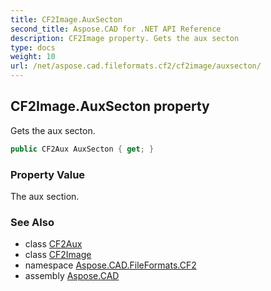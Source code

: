 ```yaml
---
title: CF2Image.AuxSecton
second_title: Aspose.CAD for .NET API Reference
description: CF2Image property. Gets the aux secton
type: docs
weight: 10
url: /net/aspose.cad.fileformats.cf2/cf2image/auxsecton/
---
```

## CF2Image.AuxSecton property

Gets the aux secton.

```csharp
public CF2Aux AuxSecton { get; }
```

### Property Value

The aux section.

### See Also

* class [CF2Aux](../../cf2aux/)
* class [CF2Image](../)
* namespace [Aspose.CAD.FileFormats.CF2](../../../aspose.cad.fileformats.cf2/)
* assembly [Aspose.CAD](../../../)


